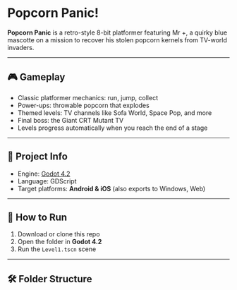 # Popcorn Panic!

**Popcorn Panic** is a retro-style 8-bit platformer featuring Mr +, a quirky blue mascotte on a mission to recover his stolen popcorn kernels from TV-world invaders.

---

## 🎮 Gameplay

- Classic platformer mechanics: run, jump, collect
- Power-ups: throwable popcorn that explodes
- Themed levels: TV channels like Sofa World, Space Pop, and more
- Final boss: the Giant CRT Mutant TV
- Levels progress automatically when you reach the end of a stage

---

## 🔧 Project Info

- Engine: [Godot 4.2](https://godotengine.org/download)
- Language: GDScript
- Target platforms: **Android & iOS** (also exports to Windows, Web)

---

## 🧠 How to Run

1. Download or clone this repo
2. Open the folder in **Godot 4.2**
3. Run the `Level1.tscn` scene

---

## 🛠️ Folder Structure


